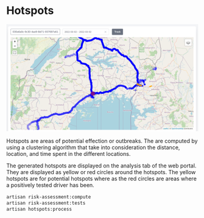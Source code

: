 # Hotspots

![Hotspots](images/hotspots.png?raw=true "Hotspots")

Hotspots are areas of potential effection or outbreaks. The are computed by using a clustering algorithm 
that take into consideration the distance, location, and time spent in the different locations. 

The generated hotspots are displayed on the analysis tab of the web portal. They are displayed as
yellow or red circles around the hotspots. The yellow hotspots are for potential hotspots where as 
the red circles are areas where a positively tested driver has been.

```
artisan risk-assessment:compute
artisan risk-assessment:tests
artisan hotspots:process
```